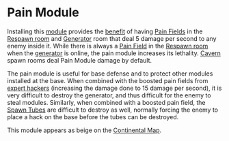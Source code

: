 # Pain Module

Installing this [module](index.md) provides the [benefit](Module_benefit.md)
of having [Pain Fields](../terminology/Pain_Field.md) in the
[Respawn room](../locations/Spawn_Room.md) and
[Generator](../items/Generator.md) room that deal 5 damage per second to any
enemy inside it. While there is always a
[Pain Field](../terminology/Pain_Field.md) in the
[Respawn room](../locations/Spawn_Room.md) when the
[generator](../items/Generator.md) is online, the pain module increases its
lethality. [Cavern](../locations/Caverns.md) spawn rooms deal Pain Module damage
by default.

The pain module is useful for base defense and to protect other modules
installed at the base. When combined with the boosted pain fields from
[expert hackers](../certifications/Expert_Hacking.md) (increasing the damage
done to 15 damage per second), it is very difficult to destroy the generator,
and thus difficult for the enemy to steal modules. Similarly, when combined with
a boosted pain field, the [Spawn Tubes](../items/Respawn_Tube.md) are difficult
to destroy as well, normally forcing the enemy to place a hack on the base
before the tubes can be destroyed.

This module appears as beige on the [Continental Map](../terminology/Continental_Map.md).
